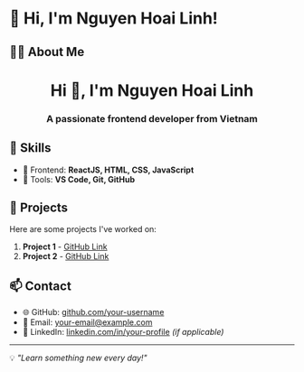 # 👋 Hi, I'm Nguyen Hoai Linh!

## 🧑‍💻 About Me
<h1 align="center">Hi 👋, I'm Nguyen Hoai Linh</h1>
<h3 align="center">A passionate frontend developer from Vietnam</h3>

## 🚀 Skills
- 🔹 Frontend: **ReactJS, HTML, CSS, JavaScript**
- 🔹 Tools: **VS Code, Git, GitHub**

## 📌 Projects
Here are some projects I've worked on:
1. **Project 1** - [GitHub Link](#)
2. **Project 2** - [GitHub Link](#)

## 📫 Contact
- 🌐 GitHub: [github.com/your-username](#)
- 📩 Email: [your-email@example.com](#)
- 💼 LinkedIn: [linkedin.com/in/your-profile](#) *(if applicable)*

---
💡 *"Learn something new every day!"*
